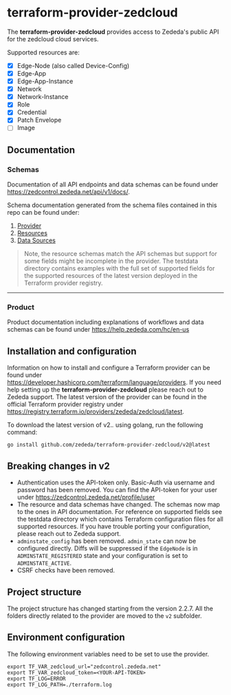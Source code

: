 # terraform-provider-zedcloud

The __terraform-provider-zedcloud__ provides access to Zededa's public API for the zedcloud cloud services.

Supported resources are:
- [x] Edge-Node (also called Device-Config)
- [x] Edge-App
- [x] Edge-App-Instance
- [x] Network
- [x] Network-Instance
- [x] Role
- [x] Credential
- [x] Patch Envelope
- [ ] Image

## Documentation

### Schemas

Documentation of all API endpoints and data schemas can be found under https://zedcontrol.zededa.net/api/v1/docs/.

Schema documentation generated from the schema files contained in this repo can be found under:
1. [Provider](https://github.com/zededa/terraform-provider-zedcloud/blob/main/docs/index.md)
1. [Resources](https://github.com/zededa/terraform-provider-zedcloud/tree/main/docs/resources)
1. [Data Sources](https://github.com/zededa/terraform-provider-zedcloud/tree/main/docs/data-sources)

> Note, the resource schemas match the API schemas but support for some fields might be incomplete in the provider. The testdata directory contains examples with the full set of supported fields for the supported resources of the latest version deployed in the Terraform provider registry.

---

### Product

Product documentation including explanations of workflows and data schemas can be found under https://help.zededa.com/hc/en-us

## Installation and configuration

Information on how to install and configure a Terraform provider can be found under https://developer.hashicorp.com/terraform/language/providers. If you need help setting up the __terraform-provider-zedcloud__ please reach out to Zededa support.
The latest version of the provider can be found in the official Terraform provider registry under https://registry.terraform.io/providers/zededa/zedcloud/latest.

To download the latest version of v2.*.* using golang, run the following command:
```
go install github.com/zededa/terraform-provider-zedcloud/v2@latest
```

## Breaking changes in v2

- Authentication uses the API-token only. Basic-Auth via username and password has been removed. You can find the API-token for your user under https://zedcontrol.zededa.net/profile/user
- The resource and data schemas have changed. The schemas now map to the ones in API documentation. For reference on supported fields see the testdata directory which contains Terraform configuration files for all supported resources. If you have trouble porting your configuration, please reach out to Zededa support.
- `adminstate_config` has been removed. `admin_state` can now be configured directly. Diffs will be suppressed if the `EdgeNode` is in `ADMINSTATE_REGISTERED` state and your configuration is set to `ADMINSTATE_ACTIVE`.
- CSRF checks have been removed.

## Project structure

The project structure has changed starting from the version 2.2.7. All the folders directly related to the provider are moved to the `v2` subfolder.

## Environment configuration

The following environment variables need to be set to use the provider.
```
export TF_VAR_zedcloud_url="zedcontrol.zededa.net"
export TF_VAR_zedcloud_token=<YOUR-API-TOKEN>
export TF_LOG=ERROR
export TF_LOG_PATH=./terraform.log
```

